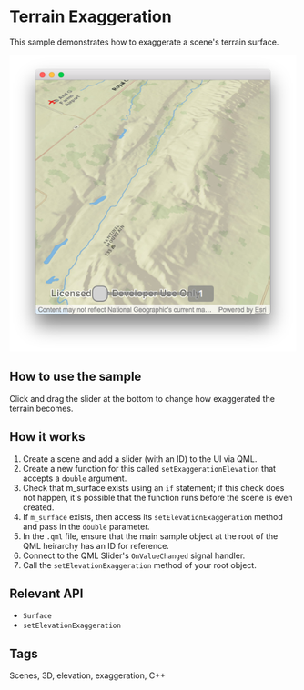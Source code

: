 # Terrain Exaggeration
This sample demonstrates how to exaggerate a scene's terrain surface.

![](screenshot.png)

## How to use the sample
Click and drag the slider at the bottom to change how exaggerated the terrain becomes.

## How it works
1. Create a scene and add a slider (with an ID) to the UI via QML.
2. Create a new function for this called `setExaggerationElevation` that accepts a `double` argument.
3. Check that m_surface exists using an `if` statement; if this check does not happen, it's possible that the function runs before the scene is even created.
4. If `m_surface` exists, then access its `setElevationExaggeration` method and pass in the `double` parameter.
5. In the `.qml` file, ensure that the main sample object at the root of the QML heirarchy has an ID for reference.
6. Connect to the QML Slider's `OnValueChanged` signal handler.
7. Call the `setElevationExaggeration` method of your root object.

## Relevant API
 - `Surface`
 - `setElevationExaggeration`

## Tags
Scenes, 3D, elevation, exaggeration, C++

